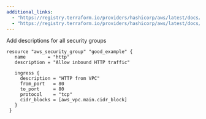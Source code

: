 ```yaml
---
additional_links: 
  - "https://registry.terraform.io/providers/hashicorp/aws/latest/docs/resources/security_group"
  - "https://registry.terraform.io/providers/hashicorp/aws/latest/docs/resources/security_group_rule"
---
```


Add descriptions for all security groups

```hcl
resource "aws_security_group" "good_example" {
   name        = "http"
   description = "Allow inbound HTTP traffic"
 
   ingress {
     description = "HTTP from VPC"
     from_port   = 80
     to_port     = 80
     protocol    = "tcp"
     cidr_blocks = [aws_vpc.main.cidr_block]
   }
 }
```
